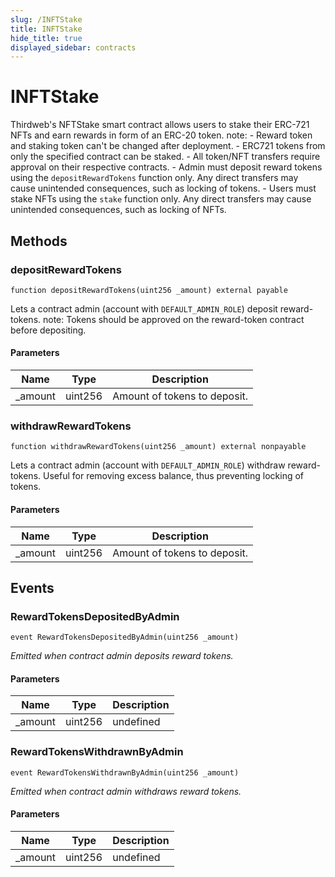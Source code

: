 ```yaml
---
slug: /INFTStake
title: INFTStake
hide_title: true
displayed_sidebar: contracts
---
```


# INFTStake

Thirdweb&#39;s NFTStake smart contract allows users to stake their ERC-721 NFTs and earn rewards in form of an ERC-20 token. note: - Reward token and staking token can&#39;t be changed after deployment. - ERC721 tokens from only the specified contract can be staked. - All token/NFT transfers require approval on their respective contracts. - Admin must deposit reward tokens using the `depositRewardTokens` function only. Any direct transfers may cause unintended consequences, such as locking of tokens. - Users must stake NFTs using the `stake` function only. Any direct transfers may cause unintended consequences, such as locking of NFTs.

## Methods

### depositRewardTokens

```solidity
function depositRewardTokens(uint256 _amount) external payable
```

Lets a contract admin (account with `DEFAULT_ADMIN_ROLE`) deposit reward-tokens. note: Tokens should be approved on the reward-token contract before depositing.

#### Parameters

| Name     | Type    | Description                  |
| -------- | ------- | ---------------------------- |
| \_amount | uint256 | Amount of tokens to deposit. |

### withdrawRewardTokens

```solidity
function withdrawRewardTokens(uint256 _amount) external nonpayable
```

Lets a contract admin (account with `DEFAULT_ADMIN_ROLE`) withdraw reward-tokens. Useful for removing excess balance, thus preventing locking of tokens.

#### Parameters

| Name     | Type    | Description                  |
| -------- | ------- | ---------------------------- |
| \_amount | uint256 | Amount of tokens to deposit. |

## Events

### RewardTokensDepositedByAdmin

```solidity
event RewardTokensDepositedByAdmin(uint256 _amount)
```

_Emitted when contract admin deposits reward tokens._

#### Parameters

| Name     | Type    | Description |
| -------- | ------- | ----------- |
| \_amount | uint256 | undefined   |

### RewardTokensWithdrawnByAdmin

```solidity
event RewardTokensWithdrawnByAdmin(uint256 _amount)
```

_Emitted when contract admin withdraws reward tokens._

#### Parameters

| Name     | Type    | Description |
| -------- | ------- | ----------- |
| \_amount | uint256 | undefined   |
